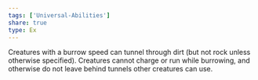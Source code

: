 ```yaml
---
tags: ['Universal-Abilities']
share: true
type: Ex
---
```

Creatures with a burrow speed can tunnel through dirt (but not rock unless otherwise specified). Creatures cannot charge or run while burrowing, and otherwise do not leave behind tunnels other creatures can use.